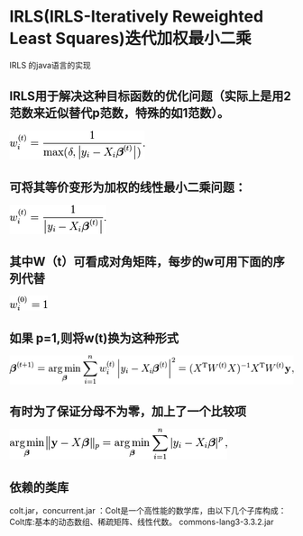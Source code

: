 
# IRLS(IRLS-Iteratively Reweighted Least Squares)迭代加权最小二乘
IRLS 的java语言的实现


## IRLS用于解决这种目标函数的优化问题（实际上是用2范数来近似替代p范数，特殊的如1范数）。
![](https://github.com/winston-xing/irls-in-machine-learning-java/raw/master/2ab1f2fb977f9622f8df7ad88ce7a952.png)  
## 可将其等价变形为加权的线性最小二乘问题：
![](https://github.com/winston-xing/irls-in-machine-learning-java/raw/master/b604b4cd50f84ed54538acda152396c2.png)  
## 其中W（t）可看成对角矩阵，每步的w可用下面的序列代替
![](https://github.com/winston-xing/irls-in-machine-learning-java/raw/master/f6497e0226d3da832fcc9b9cc206e670.png)  
## 如果 p=1,则将w(t)换为这种形式
![](https://github.com/winston-xing/irls-in-machine-learning-java/raw/master/272106421452570.png)  
## 有时为了保证分母不为零，加上了一个比较项
![](https://github.com/winston-xing/irls-in-machine-learning-java/raw/master/272104175674434.png)

## 依赖的类库
   colt.jar，concurrent.jar ：Colt是一个高性能的数学库，由以下几个子库构成：Colt库:基本的动态数组、稀疏矩阵、线性代数。
   commons-lang3-3.3.2.jar
